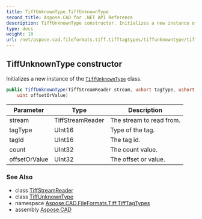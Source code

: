 ```yaml
---
title: TiffUnknownType.TiffUnknownType
second_title: Aspose.CAD for .NET API Reference
description: TiffUnknownType constructor. Initializes a new instance of the TiffUnknownType class
type: docs
weight: 10
url: /net/aspose.cad.fileformats.tiff.tifftagtypes/tiffunknowntype/tiffunknowntype/
---
```

## TiffUnknownType constructor

Initializes a new instance of the [`TiffUnknownType`](../) class.

```csharp
public TiffUnknownType(TiffStreamReader stream, ushort tagType, ushort tagId, uint count, 
    uint offsetOrValue)
```

| Parameter | Type | Description |
| --- | --- | --- |
| stream | TiffStreamReader | The stream to read from. |
| tagType | UInt16 | Type of the tag. |
| tagId | UInt16 | The tag id. |
| count | UInt32 | The count value. |
| offsetOrValue | UInt32 | The offset or value. |

### See Also

* class [TiffStreamReader](../../../aspose.cad.fileformats.tiff.filemanagement/tiffstreamreader/)
* class [TiffUnknownType](../)
* namespace [Aspose.CAD.FileFormats.Tiff.TiffTagTypes](../../../aspose.cad.fileformats.tiff.tifftagtypes/)
* assembly [Aspose.CAD](../../../)


